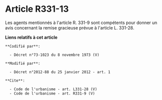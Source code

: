 # Article R331-13

Les agents mentionnés à l'article R. 331-9 sont compétents pour donner un avis concernant la remise gracieuse prévue à
l'article L. 331-28.

**Liens relatifs à cet article**

	**Codifié par**:

	  - Décret n°73-1023 du 8 novembre 1973 (V)

	**Modifié par**:

	  - Décret n°2012-88 du 25 janvier 2012 - art. 1

	**Cite**:

	  - Code de l'urbanisme - art. L331-28 (V)
	  - Code de l'urbanisme - art. R331-9 (V)

